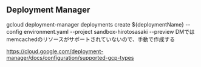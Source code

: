 ## Deployment Manager
gcloud deployment-manager deployments create ${deploymentName} --config environment.yaml --project sandbox-hirotosasaki --preview 
DMではmemcachedのリソースがサポートされていないので、手動で作成する

https://cloud.google.com/deployment-manager/docs/configuration/supported-gcp-types